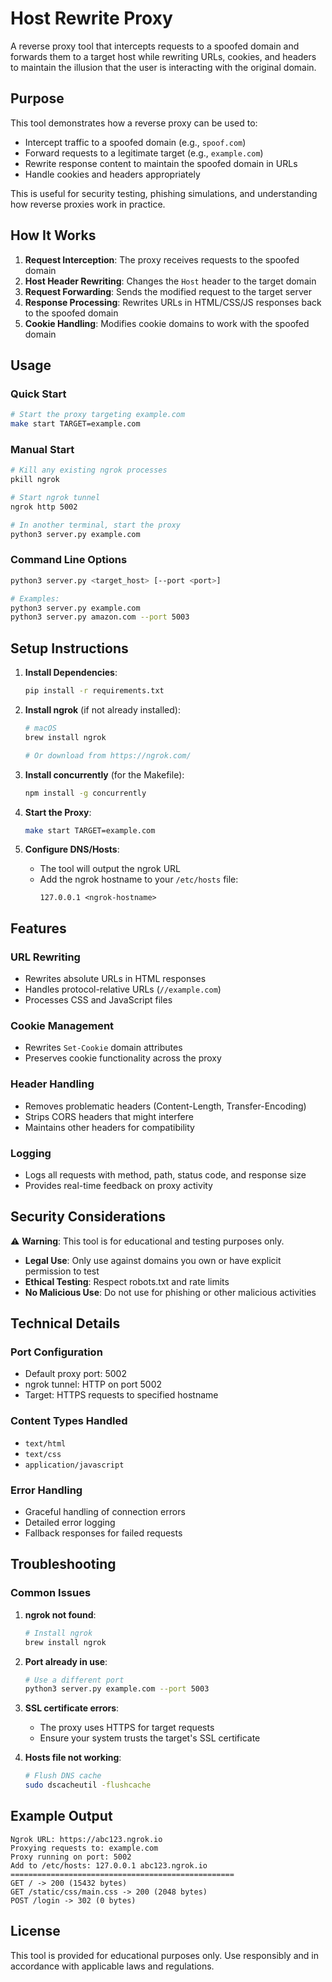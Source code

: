 # Host Rewrite Proxy

A reverse proxy tool that intercepts requests to a spoofed domain and forwards them to a target host while rewriting URLs, cookies, and headers to maintain the illusion that the user is interacting with the original domain.

## Purpose

This tool demonstrates how a reverse proxy can be used to:
- Intercept traffic to a spoofed domain (e.g., `spoof.com`)
- Forward requests to a legitimate target (e.g., `example.com`)
- Rewrite response content to maintain the spoofed domain in URLs
- Handle cookies and headers appropriately

This is useful for security testing, phishing simulations, and understanding how reverse proxies work in practice.

## How It Works

1. **Request Interception**: The proxy receives requests to the spoofed domain
2. **Host Header Rewriting**: Changes the `Host` header to the target domain
3. **Request Forwarding**: Sends the modified request to the target server
4. **Response Processing**: Rewrites URLs in HTML/CSS/JS responses back to the spoofed domain
5. **Cookie Handling**: Modifies cookie domains to work with the spoofed domain

## Usage

### Quick Start

```bash
# Start the proxy targeting example.com
make start TARGET=example.com
```

### Manual Start

```bash
# Kill any existing ngrok processes
pkill ngrok

# Start ngrok tunnel
ngrok http 5002

# In another terminal, start the proxy
python3 server.py example.com
```

### Command Line Options

```bash
python3 server.py <target_host> [--port <port>]

# Examples:
python3 server.py example.com
python3 server.py amazon.com --port 5003
```

## Setup Instructions

1. **Install Dependencies**:
   ```bash
   pip install -r requirements.txt
   ```

2. **Install ngrok** (if not already installed):
   ```bash
   # macOS
   brew install ngrok
   
   # Or download from https://ngrok.com/
   ```

3. **Install concurrently** (for the Makefile):
   ```bash
   npm install -g concurrently
   ```

4. **Start the Proxy**:
   ```bash
   make start TARGET=example.com
   ```

5. **Configure DNS/Hosts**:
   - The tool will output the ngrok URL
   - Add the ngrok hostname to your `/etc/hosts` file:
     ```
     127.0.0.1 <ngrok-hostname>
     ```

## Features

### URL Rewriting
- Rewrites absolute URLs in HTML responses
- Handles protocol-relative URLs (`//example.com`)
- Processes CSS and JavaScript files

### Cookie Management
- Rewrites `Set-Cookie` domain attributes
- Preserves cookie functionality across the proxy

### Header Handling
- Removes problematic headers (Content-Length, Transfer-Encoding)
- Strips CORS headers that might interfere
- Maintains other headers for compatibility

### Logging
- Logs all requests with method, path, status code, and response size
- Provides real-time feedback on proxy activity

## Security Considerations

⚠️ **Warning**: This tool is for educational and testing purposes only.

- **Legal Use**: Only use against domains you own or have explicit permission to test
- **Ethical Testing**: Respect robots.txt and rate limits
- **No Malicious Use**: Do not use for phishing or other malicious activities

## Technical Details

### Port Configuration
- Default proxy port: 5002
- ngrok tunnel: HTTP on port 5002
- Target: HTTPS requests to specified hostname

### Content Types Handled
- `text/html`
- `text/css` 
- `application/javascript`

### Error Handling
- Graceful handling of connection errors
- Detailed error logging
- Fallback responses for failed requests

## Troubleshooting

### Common Issues

1. **ngrok not found**:
   ```bash
   # Install ngrok
   brew install ngrok
   ```

2. **Port already in use**:
   ```bash
   # Use a different port
   python3 server.py example.com --port 5003
   ```

3. **SSL certificate errors**:
   - The proxy uses HTTPS for target requests
   - Ensure your system trusts the target's SSL certificate

4. **Hosts file not working**:
   ```bash
   # Flush DNS cache
   sudo dscacheutil -flushcache
   ```

## Example Output

```
Ngrok URL: https://abc123.ngrok.io
Proxying requests to: example.com
Proxy running on port: 5002
Add to /etc/hosts: 127.0.0.1 abc123.ngrok.io
==================================================
GET / -> 200 (15432 bytes)
GET /static/css/main.css -> 200 (2048 bytes)
POST /login -> 302 (0 bytes)
```

## License

This tool is provided for educational purposes only. Use responsibly and in accordance with applicable laws and regulations. 
